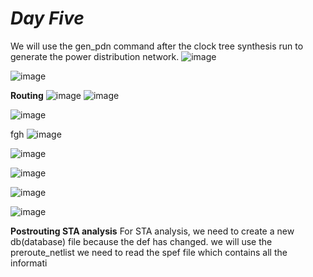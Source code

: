 # *Day Five*
We will use the  gen_pdn command after the clock tree synthesis run to generate the power distribution network.
![image](https://github.com/piyushk246/Digital_VLSI_SoC_Design_And_Planning/assets/65733681/06066d64-8830-4610-8bf2-6f4acd1d473f)

![image](https://github.com/piyushk246/Digital_VLSI_SoC_Design_And_Planning/assets/65733681/43620921-14bb-40bd-92c0-b8772ca804f8)


**Routing**
![image](https://github.com/piyushk246/Digital_VLSI_SoC_Design_And_Planning/assets/65733681/05947228-e9c7-4dc9-b7bf-bed6d30c2aa8)
![image](https://github.com/piyushk246/Digital_VLSI_SoC_Design_And_Planning/assets/65733681/bbae9ad8-b2b1-4bfd-a1e9-d80ddb19b722)

![image](https://github.com/piyushk246/Digital_VLSI_SoC_Design_And_Planning/assets/65733681/685ed5cb-e0ee-40aa-ad8c-3eef7a3f311b)

fgh
![image](https://github.com/piyushk246/Digital_VLSI_SoC_Design_And_Planning/assets/65733681/ed721acb-6083-4b7f-9e53-702950ea1480)



![image](https://github.com/piyushk246/Digital_VLSI_SoC_Design_And_Planning/assets/65733681/610d4e78-33a6-4e4b-80a9-ed0d806086f2)

![image](https://github.com/piyushk246/Digital_VLSI_SoC_Design_And_Planning/assets/65733681/2491e94f-e021-43e6-a53f-0bbae57e5c33)

![image](https://github.com/piyushk246/Digital_VLSI_SoC_Design_And_Planning/assets/65733681/3c367275-f4b0-413e-ab60-df093a1e48cc)

![image](https://github.com/piyushk246/Digital_VLSI_SoC_Design_And_Planning/assets/65733681/3eb157cb-dcc0-46b1-9308-7425108a8920)

**Postrouting STA analysis**
For STA analysis,
we need to create a new db(database) file because the def has changed.
we will use the preroute_netlist
we need to read the spef file which contains all the informati
